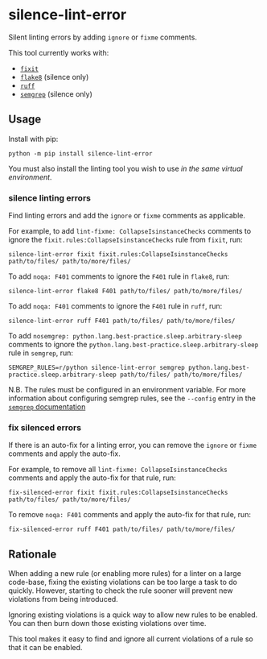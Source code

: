 # silence-lint-error

Silent linting errors by adding `ignore` or `fixme` comments.

This tool currently works with:

- [`fixit`](https://github.com/Instagram/Fixit)
- [`flake8`](https://github.com/PyCQA/flake8) (silence only)
- [`ruff`](https://docs.astral.sh/ruff/)
- [`semgrep`](https://semgrep.dev/docs/) (silence only)

## Usage

Install with pip:

```shell
python -m pip install silence-lint-error
```

You must also install the linting tool you wish to use *in the same virtual
environment*.

### silence linting errors

Find linting errors and add the `ignore` or `fixme` comments as applicable.

For example, to add `lint-fixme: CollapseIsinstanceChecks` comments to ignore
the `fixit.rules:CollapseIsinstanceChecks` rule from `fixit`, run:

```shell
silence-lint-error fixit fixit.rules:CollapseIsinstanceChecks path/to/files/ path/to/more/files/
```

To add `noqa: F401` comments to ignore the `F401` rule in `flake8`, run:

```shell
silence-lint-error flake8 F401 path/to/files/ path/to/more/files/
```

To add `noqa: F401` comments to ignore the `F401` rule in `ruff`, run:

```shell
silence-lint-error ruff F401 path/to/files/ path/to/more/files/
```

To add `nosemgrep: python.lang.best-practice.sleep.arbitrary-sleep` comments to
ignore the `python.lang.best-practice.sleep.arbitrary-sleep` rule in `semgrep`,
run:

```shell
SEMGREP_RULES=r/python silence-lint-error semgrep python.lang.best-practice.sleep.arbitrary-sleep path/to/files/ path/to/more/files/
```

N.B. The rules must be configured in an environment variable.
For more information about configuring semgrep rules,
see the `--config` entry in the [`semgrep` documentation](https://semgrep.dev/docs/cli-reference-oss/)

### fix silenced errors

If there is an auto-fix for a linting error, you can remove the `ignore` or
`fixme` comments and apply the auto-fix.

For example, to remove all `lint-fixme: CollapseIsinstanceChecks` comments and
apply the auto-fix for that rule, run:

```shell
fix-silenced-error fixit fixit.rules:CollapseIsinstanceChecks path/to/files/ path/to/more/files/
```

To remove `noqa: F401` comments and apply the auto-fix for that rule, run:

```shell
fix-silenced-error ruff F401 path/to/files/ path/to/more/files/
```

## Rationale

When adding a new rule (or enabling more rules) for a linter on a large
code-base, fixing the existing violations can be too large a task to do quickly.
However, starting to check the rule sooner will prevent new violations from
being introduced.

Ignoring existing violations is a quick way to allow new rules to be enabled.
You can then burn down those existing violations over time.

This tool makes it easy to find and ignore all current violations of a rule so
that it can be enabled.
